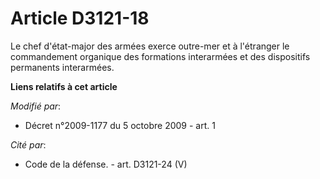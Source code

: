 # Article D3121-18

Le chef d'état-major des armées exerce outre-mer et à l'étranger le commandement organique des formations interarmées et des
dispositifs permanents interarmées.

**Liens relatifs à cet article**

_Modifié par_:

  - Décret n°2009-1177 du 5 octobre 2009 - art. 1

_Cité par_:

  - Code de la défense. - art. D3121-24 (V)
